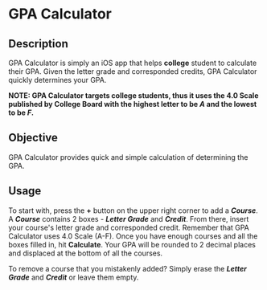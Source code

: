 # GPA Calculator

## Description
GPA Calculator is simply an iOS app that helps **college** student to calculate their GPA. Given the letter grade and corresponded credits, GPA Calculator quickly determines your GPA.

**NOTE: GPA Calculator targets college students, thus it uses the 4.0 Scale published by College Board with the highest letter to be _A_ and the lowest to be _F_.**

## Objective
GPA Calculator provides quick and simple calculation of determining the GPA.

## Usage
To start with, press the **+** button on the upper right corner to add a **_Course_**. A **_Course_** contains 2 boxes - **_Letter Grade_** and **_Credit_**. From there, insert your course's letter grade and corresponded credit. Remember that GPA Calculator uses 4.0 Scale (A-F). Once you have enough courses and all the boxes filled in, hit **Calculate**. Your GPA will be rounded to 2 decimal places and displaced at the bottom of all the courses.

To remove a course that you mistakenly added? Simply erase the **_Letter Grade_** and **_Credit_** or leave them empty.





